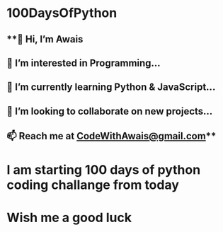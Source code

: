 # 100DaysOfPython

## **👋 Hi, I’m Awais
## 👀 I’m interested in Programming...
## 🌱 I’m currently learning Python & JavaScript...
## 💞️ I’m looking to collaborate on new projects...
## 📫 Reach me at CodeWithAwais@gmail.com**

# I am starting 100 days of python coding challange from today

# Wish me a good luck